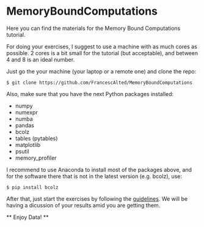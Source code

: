 # MemoryBoundComputations

Here you can find the materials for the Memory Bound Computations tutorial.

For doing your exercises, I suggest to use a machine with as much cores as possible.  2 cores is a bit small for the tutorial (but acceptable),
and between 4 and 8 is an ideal number.

Just go the your machine (your laptop or a remote one) and clone the repo:

```
$ git clone https://github.com/FrancescAlted/MemoryBoundComputations
```

Also, make sure that you have the next Python packages installed:

* numpy
* numexpr
* numba
* pandas
* bcolz
* tables (pytables)
* matplotlib
* psutil
* memory_profiler

I recommend to use Anaconda to install most of the packages above, and for
the software there that is not in the latest version (e.g. bcolz), use:

```
$ pip install bcolz
```

After that, just start the exercises by following the [guidelines](https://github.com/FrancescAlted/MemoryBoundComputations/blob/master/exercises/guidelines.rst).  We will be having a dicussion of your results amid you are getting them.

** Enjoy Data! **
